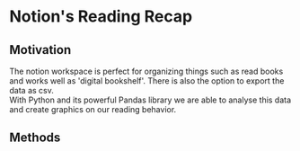 # Notion's Reading Recap

  

## Motivation

The notion workspace is perfect for organizing things such as read books and works well as 'digital bookshelf'. There is also the option to export the data as csv.
<br>
With Python and its powerful Pandas library we are able to analyse this data and create graphics on our reading behavior.

  

## Methods
